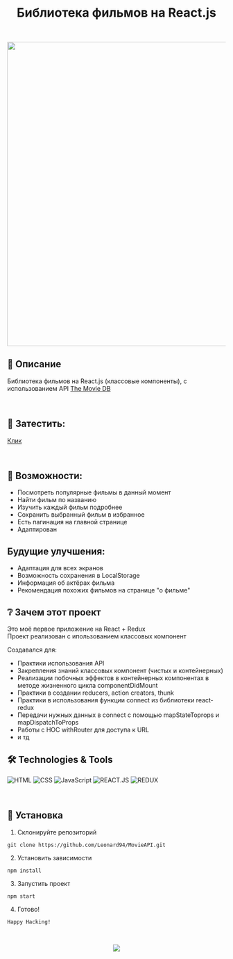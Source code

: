 <h1 align="center">Библиотека фильмов на React.js </h1>
</br>

<p align='center'>
<img width='700' src='http://vladkoleda.ru/img/git/git__movie.jpg'>
</p>



## 🌟 Описание
Библиотека фильмов на React.js (классовые компоненты), с использованием API [The Movie DB](https://www.themoviedb.org/)

</br>  





## 🚀 Затестить:



[Клик](http://movie.vladkoleda.ru/)


<br>


## 🧐 Возможности:

- Посмотреть популярные фильмы в данный момент
- Найти фильм по названию
- Изучить каждый фильм подробнее
- Сохранить выбранный фильм в избранное
- Есть пагинация на главной странице
- Адаптирован

## Будущие улучшения:
- Адаптация для всех экранов
- Возможность сохранения в LocalStorage
- Информация об актёрах фильма
- Рекомендация похожих фильмов на странице "о фильме"

## ❔ Зачем этот проект
Это моё первое приложение на React + Redux <br>
Проект реализован с ипользованием классовых компонент <br>

Создавался для:
- Практики использования API
- Закрепления знаний классовых компонент (чистых и контейнерных)
- Реализации побочных эффектов в контейнерных компонентах в методе жизненного цикла componentDidMount
- Практики в создании reducers, action creators, thunk
- Практики в использования функции connect из библиотеки react-redux
- Передачи нужных данных в connect с помощью mapStateToprops и mapDispatchToProps
- Работы с HOC withRouter для доступа к URL
- и тд



## 🛠️ Technologies & Tools
![HTML](https://img.shields.io/badge/-HTML-3C287D?style=for-the-badget&logo=html5)
![CSS](https://img.shields.io/badge/-CSS-3C287D?style=for-the-badget&logo=css3)
![JavaScript](https://img.shields.io/badge/-JAVASCRIPT-3C287D?style=for-the-badget&logo=JavaScript)
![REACT.JS](https://img.shields.io/badge/-REACT-3C287D?style=for-the-badget&logo=html5)
![REDUX](https://img.shields.io/badge/-REDUX-3C287D?style=for-the-badget&logo=Redux)

<br>

## 🔧 Установка
1. Склонируйте репозиторий
```
git clone https://github.com/Leonard94/MovieAPI.git
```

2. Установить зависимости
```
npm install
```
3. Запустить проект
```
npm start
```
4. Готово!
```
Happy Hacking!
```

<br>

<p align='center'>
<img src='http://vladkoleda.ru/img/gif/gif__react-api.gif'>
</p>
